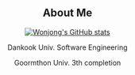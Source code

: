 <div align="center">
  <h2>About Me</h2>
    <a href="https://github.com/circlepaper/github-readme-stats">
      <img src="https://github-readme-stats.vercel.app/api?username=circlepaper" alt="Wonjong's GitHub stats" />
    </a> 
  <br>
    <p>Dankook Univ. Software Engineering</p>
    <p>Goormthon Univ. 3th completion</p>
</div>
<br>
